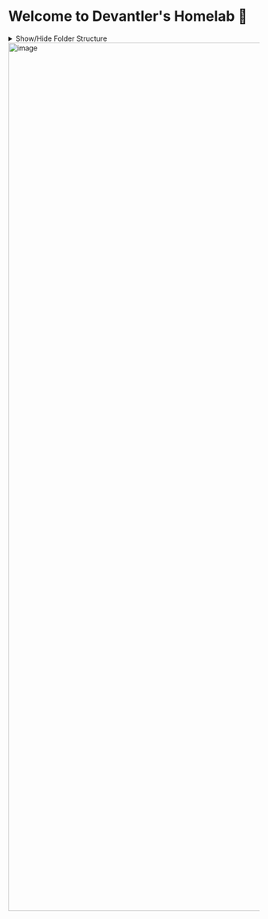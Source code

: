 # Welcome to Devantler's Homelab 🚀

<details>
  <summary>Show/Hide Folder Structure</summary>

<!-- readme-tree start -->
```
.
├── .github
│   └── workflows
├── .vscode
├── k8s
│   ├── clusters
│   │   ├── homelab-ksail
│   │   │   ├── flux-system
│   │   │   └── variables
│   │   └── homelab-prod
│   │       ├── flux-system
│   │       └── variables
│   ├── environments
│   │   └── talos
│   │       ├── core
│   │       └── infrastructure
│   └── manifests
│       ├── apps
│       │   └── patches
│       ├── configuration
│       │   └── middlewares
│       └── infrastructure
│           ├── configmaps
│           ├── ingresses
│           └── patches
└── talos
    └── patches

26 directories
```
<!-- readme-tree end -->

</details>

<img width="1737" alt="image" src="https://github.com/devantler/homelab/assets/26203420/19df9600-b8c9-4615-beda-723fbf9fa21c">
